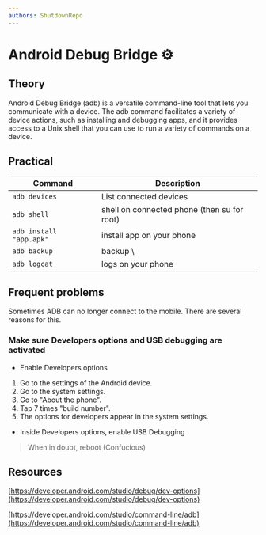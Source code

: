 ```yaml
---
authors: ShutdownRepo
---
```


# Android Debug Bridge ⚙️

## Theory

Android Debug Bridge (adb) is a versatile command-line tool that lets you communicate with a device. The adb command facilitates a variety of device actions, such as installing and debugging apps, and it provides access to a Unix shell that you can use to run a variety of commands on a device.

## Practical

| Command | Description |
| ----------------------- | ------------------------------------------- |
| `adb devices` | List connected devices |
| `adb shell` | shell on connected phone (then su for root) |
| `adb install "app.apk"` | install app on your phone |
| `adb backup ` | backup \ |
| `adb logcat` | logs on your phone |

## Frequent problems

Sometimes ADB can no longer connect to the mobile. There are several reasons for this.

### Make sure Developers options and USB debugging are activated

* Enable Developers options

1. Go to the settings of the Android device. 
2. Go to the system settings. 
3. Go to "About the phone". 
4. Tap 7 times "build number". 
5. The options for developers appear in the system settings. 

* Inside Developers options, enable USB Debugging

> When in doubt, reboot (Confucious)

## Resources

[https://developer.android.com/studio/debug/dev-options](https://developer.android.com/studio/debug/dev-options)

[https://developer.android.com/studio/command-line/adb](https://developer.android.com/studio/command-line/adb)
